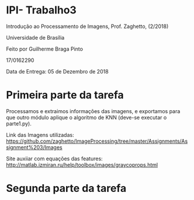 # IPI- Trabalho3

Introdução ao Processamento de Imagens, Prof. Zaghetto, (2/2018)

Universidade de Brasília

Feito por Guilherme Braga Pinto

17/0162290

Data de Entrega: 05 de Dezembro de 2018

# Primeira parte da tarefa

Processamos e extraimos informações das imagens, e exportamos para que outro módulo aplique o algoritmo de KNN (deve-se executar o parte1.py). 

Link das Imagens utilizadas: https://github.com/zaghetto/ImageProcessing/tree/master/Assignments/Assignment%203/Images

Site auxiiar com equações das features: http://matlab.izmiran.ru/help/toolbox/images/graycoprops.html


# Segunda parte da tarefa
